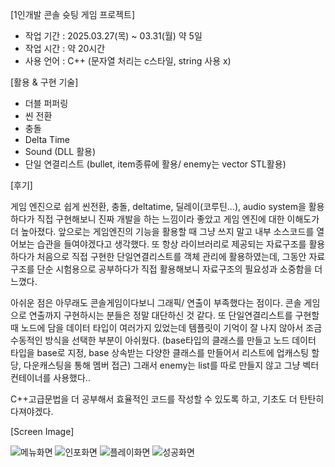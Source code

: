 [1인개발 콘솔 슛팅 게임 프로젝트]

 - 작업 기간 : 2025.03.27(목) ~ 03.31(월) 약 5일
 - 작업 시간 : 약 20시간
 - 사용 언어 : C++ (문자열 처리는 c스타일, string 사용 x)


[활용 & 구현 기술]

 - 더블 퍼퍼링
 - 씬 전환
 - 충돌
 - Delta Time
 - Sound (DLL 활용)
 - 단일 연결리스트 (bullet, item종류에 활용/ enemy는 vector STL활용)


[후기]

 게임 엔진으로 쉽게 씬전환, 충돌, deltatime, 딜레이(코루틴...), audio system을 활용하다가 직접 구현해보니 진짜 개발을 하는 느낌이라 좋았고 게임 엔진에 대한 이해도가 더 높아졌다. 앞으로는 게임엔진의 기능을 활용할 때 그냥 쓰지 말고 내부 소스코드를 열어보는 습관을 들여야겠다고 생각했다.
 또 항상 라이브러리로 제공되는 자료구조를 활용하다가 처음으로 직접 구현한 단일연결리스트를 객체 관리에 활용하였는데, 그동안 자료구조를 단순 시험용으로 공부하다가 직접 활용해보니 자료구조의 필요성과 소중함을 더 느꼈다.

 아쉬운 점은 아무래도 콘솔게임이다보니 그래픽/ 연출이 부족했다는 점이다. 콘솔 게임으로 연출까지 구현하시는 분들은 정말 대단하신 것 같다. 또 단일연결리스트를 구현할 때 노드에 담을 데이터 타입이 여러가지 있었는데 템플릿이 기억이 잘 나지 않아서 조금 수동적인 방식을 선택한 부분이 아쉬웠다. (base타입의 클래스를 만들고 노드 데이터 타입을 base로 지정, base 상속받는 다양한 클래스를 만들어서 리스트에 업캐스팅 할당, 다운캐스팅을 통해 멤버 접근)
그래서 enemy는 list를 따로 만들지 않고 그냥 벡터 컨테이너를 사용했다..

 C++고급문법을 더 공부해서 효율적인 코드를 작성할 수 있도록 하고, 기초도 더 탄탄히 다져야겠다.



 [Screen Image]
 
![메뉴화면](https://github.com/user-attachments/assets/caee54fc-1cc6-43f0-b101-b4c549237fb4)
![인포화면](https://github.com/user-attachments/assets/9d9c16f2-7c31-46f6-91d0-a0b8cbd45061)
![플레이화면](https://github.com/user-attachments/assets/bf4d3ccc-da02-46a3-b0a2-10f86d5d8062)
![성공화면](https://github.com/user-attachments/assets/ed57a1ab-b55d-44a6-bcd8-4e32c2383615)
